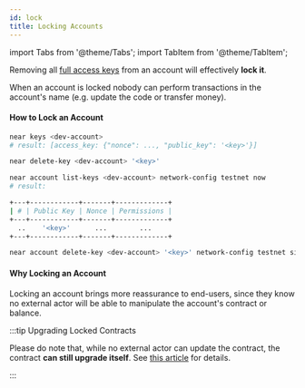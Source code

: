 ```yaml
---
id: lock
title: Locking Accounts
---
```


import Tabs from '@theme/Tabs';
import TabItem from '@theme/TabItem';

Removing all [full access keys](../../../4.tools/cli.md#near-delete-key-near-delete-key) from an account will effectively **lock it**.

When an account is locked nobody can perform transactions in the account's name (e.g. update the code or transfer money).

#### How to Lock an Account

<Tabs className="language-tabs" groupId="code-tabs">
  <TabItem value="near-cli">

```bash
near keys <dev-account>
# result: [access_key: {"nonce": ..., "public_key": '<key>'}]

near delete-key <dev-account> '<key>'
```

</TabItem>

<TabItem value="near-cli-rs">

```bash
near account list-keys <dev-account> network-config testnet now
# result:

+---+------------+-------+-------------+
| # | Public Key | Nonce | Permissions |
+---+------------+-------+-------------+
  ..    '<key>'      ...        ...
+---+------------+-------+-------------+

near account delete-key <dev-account> '<key>' network-config testnet sign-with-keychain send
```

</TabItem>

</Tabs>

#### Why Locking an Account

Locking an account brings more reassurance to end-users, since they know no external actor will be able to manipulate the account's contract or balance.

:::tip Upgrading Locked Contracts

Please do note that, while no external actor can update the contract, the contract **can still upgrade itself**. See [this article](upgrade.md#programmatic-update) for details.

:::

